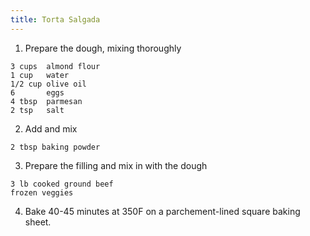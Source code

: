 ```yaml
---
title: Torta Salgada
---
```


1. Prepare the dough, mixing thoroughly

```
3 cups  almond flour
1 cup   water
1/2 cup olive oil
6       eggs
4 tbsp  parmesan
2 tsp   salt
```

2. Add and mix

```
2 tbsp baking powder
```

3. Prepare the filling and mix in with the dough

```
3 lb cooked ground beef
frozen veggies
```

4. Bake 40-45 minutes at 350F on a parchement-lined square baking sheet.
